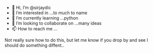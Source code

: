 - 👋 Hi, I’m @sirjaydic
- 👀 I’m interested in ...to much to name
- 🌱 I’m currently learning ...python
- 💞️ I’m looking to collaborate on ...many ideas
- 📫 How to reach me ...

<!---
sirjaydic/sirjaydic is a ✨ special ✨ repository because its `README.md` (this file) appears on your GitHub profile.
You can click the Preview link to take a look at your changes.
--->Not really sure how to do this, but let me know if you drop by and see I should do something diffent.. 
